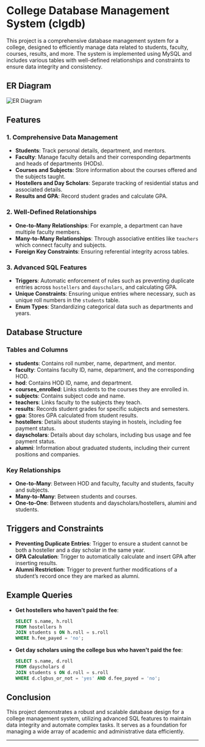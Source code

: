 # College Database Management System (clgdb)

This project is a comprehensive database management system for a college, designed to efficiently manage data related to students, faculty, courses, results, and more. The system is implemented using MySQL and includes various tables with well-defined relationships and constraints to ensure data integrity and consistency.

## ER Diagram

![ER Diagram](clgdb.jpg)

## Features

### 1. Comprehensive Data Management
- **Students**: Track personal details, department, and mentors.
- **Faculty**: Manage faculty details and their corresponding departments and heads of departments (HODs).
- **Courses and Subjects**: Store information about the courses offered and the subjects taught.
- **Hostellers and Day Scholars**: Separate tracking of residential status and associated details.
- **Results and GPA**: Record student grades and calculate GPA.

### 2. Well-Defined Relationships
- **One-to-Many Relationships**: For example, a department can have multiple faculty members.
- **Many-to-Many Relationships**: Through associative entities like `teachers` which connect faculty and subjects.
- **Foreign Key Constraints**: Ensuring referential integrity across tables.

### 3. Advanced SQL Features
- **Triggers**: Automatic enforcement of rules such as preventing duplicate entries across `hostellers` and `dayscholars`, and calculating GPA.
- **Unique Constraints**: Ensuring unique entries where necessary, such as unique roll numbers in the `students` table.
- **Enum Types**: Standardizing categorical data such as departments and years.

## Database Structure

### Tables and Columns
- **students**: Contains roll number, name, department, and mentor.
- **faculty**: Contains faculty ID, name, department, and the corresponding HOD.
- **hod**: Contains HOD ID, name, and department.
- **courses_enrolled**: Links students to the courses they are enrolled in.
- **subjects**: Contains subject code and name.
- **teachers**: Links faculty to the subjects they teach.
- **results**: Records student grades for specific subjects and semesters.
- **gpa**: Stores GPA calculated from student results.
- **hostellers**: Details about students staying in hostels, including fee payment status.
- **dayscholars**: Details about day scholars, including bus usage and fee payment status.
- **alumni**: Information about graduated students, including their current positions and companies.

### Key Relationships
- **One-to-Many**: Between HOD and faculty, faculty and students, faculty and subjects.
- **Many-to-Many**: Between students and courses.
- **One-to-One**: Between students and dayscholars/hostellers, alumini and students.

## Triggers and Constraints
- **Preventing Duplicate Entries**: Trigger to ensure a student cannot be both a hosteller and a day scholar in the same year.
- **GPA Calculation**: Trigger to automatically calculate and insert GPA after inserting results.
- **Alumni Restriction**: Trigger to prevent further modifications of a student’s record once they are marked as alumni.

## Example Queries
- **Get hostellers who haven't paid the fee**:
  ```sql
  SELECT s.name, h.roll 
  FROM hostellers h 
  JOIN students s ON h.roll = s.roll 
  WHERE h.fee_payed = 'no';
  ```
- **Get day scholars using the college bus who haven't paid the fee**:
  ```sql
  SELECT s.name, d.roll 
  FROM dayscholars d 
  JOIN students s ON d.roll = s.roll 
  WHERE d.clgbus_or_not = 'yes' AND d.fee_payed = 'no';
  ```


## Conclusion

This project demonstrates a robust and scalable database design for a college management system, utilizing advanced SQL features to maintain data integrity and automate complex tasks. It serves as a foundation for managing a wide array of academic and administrative data efficiently.

---

